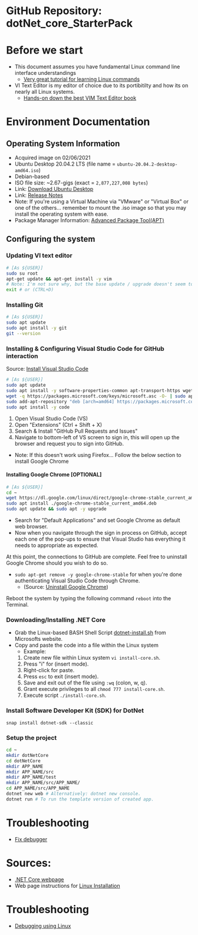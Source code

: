 # GitHub Repository: dotNet_core_StarterPack

# Before we start
* This document assumes you have fundamental Linux command line interface understandings
  * [Very great tutorial for learning Linux commands](https://linuxjourney.com/)
* VI Text Editor is my editor of choice due to its portibitilty and how its on nearly all Linux systems.
  * [Hands-on down the best VIM Text Editor book](https://www.amazon.com/Mastering-Vim-Quickly-WTF-time/dp/1983325740)

# Environment Documentation
## Operating System Information
* Acquired image on 02/06/2021
* Ubuntu Desktop 20.04.2 LTS (file name = ```ubuntu-20.04.2-desktop-amd64.iso```)
* Debian-based
* ISO file size: ~2.67-gigs (exact = ```2,877,227,008 bytes```)
* Link: [Download Ubuntu Desktop](https://ubuntu.com/download/desktop)
* Link: [Release Notes](https://wiki.ubuntu.com/FocalFossa/ReleaseNotes)
* Note: If you're using a Virtual Machine via "VMware" or "Virtual Box" or one of the others... remember to mount the .iso image so that you may install the operating system with ease.
* Package Manager Information: [Advanced Package Tool(APT)](https://ubuntu.com/server/docs/package-management)

## Configuring the system
### Updating VI text editor
```bash
# [As ${USER}]
sudo su root
apt-get update && apt-get install -y vim
# Note: I'm not sure why, but the base update / upgrade doesn't seem to update the native VI text editor. Performing this step is highly recommended as it drastically improves the usability of VI.
exit # or (CTRL+D)
```
### Installing Git
```bash
# [As ${USER}]
sudo apt update
sudo apt install -y git
git --version
```

### Installing & Configuring Visual Studio Code for GitHub interaction
Source: [Install Visual Studio Code](https://linuxize.com/post/how-to-install-visual-studio-code-on-ubuntu-20-04/)
```bash
# [As ${USER}]
sudo apt update
sudo apt install -y software-properties-common apt-transport-https wget
wget -q https://packages.microsoft.com/keys/microsoft.asc -O- | sudo apt-key add -
sudo add-apt-repository "deb [arch=amd64] https://packages.microsoft.com/repos/vscode stable main"
sudo apt install -y code
```
1. Open Visual Studio Code (VS)
2. Open "Extensions" (Ctrl + Shift + X)
3. Search & Install "GitHub Pull Requests and Issues"
4. Navigate to bottom-left of VS screen to sign in, this will open up the browser and request you to sign into GitHub.
  * Note: If this doesn't work using Firefox... Follow the below section to install Google Chrome

#### Installing Google Chrome [OPTIONAL]
  ```bash
  # [As ${USER}]
  cd ~
  wget https://dl.google.com/linux/direct/google-chrome-stable_current_amd64.deb
  sudo apt install ./google-chrome-stable_current_amd64.deb
  sudo apt update && sudo apt -y upgrade
  ```
  * Search for "Default Applications" and set Google Chrome as default web browser.
  * Now when you navigate through the sign in process on GitHub, accept each one of the pop-ups to ensure that Visual Studio has everything it needs to appropriate as expected.

At this point, the connections to GitHub are complete. Feel free to uninstall Google Chrome should you wish to do so.
  * ```sudo apt-get remove -y google-chrome-stable``` for when you're done authenticating Visual Studio Code through Chrome. 
    * (Source: [Uninstall Google Chrome](https://askubuntu.com/questions/67047/how-to-uninstall-google-chrome))

Reboot the system by typing the following command ```reboot``` into the Terminal.

### Downloading/Installing .NET Core
* Grab the Linux-based BASH Shell Script [dotnet-install.sh](https://dot.net/v1/dotnet-install.sh) from Microsofts website.
* Copy and paste the code into a file within the Linux system
  * Example: 
  1. Create new file within Linux system ```vi install-core.sh```.
  2. Press "i" for (insert mode).
  3. Right-click for paste.
  4. Press ```esc``` to exit (insert mode).
  5. Save and exit out of the file using ```:wq``` (colon, w, q).
  6. Grant execute privileges to all ```chmod 777 install-core.sh```.
  7. Execute script ```./install-core.sh```.

### Install Software Developer Kit (SDK) for DotNet
```snap install dotnet-sdk --classic```

### Setup the project
```bash
cd ~
mkdir dotNetCore
cd dotNetCore
mkdir APP_NAME
mkdir APP_NAME/src
mkdir APP_NAME/test
mkdir APP_NAME/src/APP_NAME/
cd APP_NAME/src/APP_NAME
dotnet new web # Alternatively: dotnet new console.
dotnet run # To run the template version of created app.
```

# Troubleshooting
* [Fix debugger](https://stackoverflow.com/questions/52063435/debugging-net-core-in-ubuntu-using-vscode)

# Sources: 
* [.NET Core webpage](https://dotnet.microsoft.com/download/dotnet/3.1)
* Web page instructions for [Linux Installation](https://docs.microsoft.com/en-us/dotnet/core/install/linux)

# Troubleshooting
* [Debugging using Linux](https://docs.microsoft.com/en-us/visualstudio/debugger/remote-debugging-dotnet-core-linux-with-ssh?view=vs-2019)
